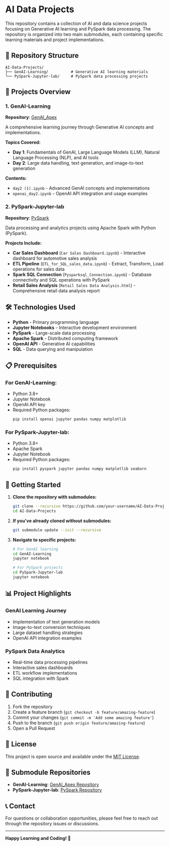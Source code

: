 # AI Data Projects

This repository contains a collection of AI and data science projects focusing on Generative AI learning and PySpark data processing. The repository is organized into two main submodules, each containing specific learning materials and project implementations.

## 📁 Repository Structure

```
AI-Data-Projects/
├── GenAI-Learning/          # Generative AI learning materials
└── PySpark-Jupyter-lab/     # PySpark data processing projects
```

## 🚀 Projects Overview

### 1. GenAI-Learning
**Repository**: [GenAI_Apex](https://github.com/damodara2006/GenAI_Apex.git)

A comprehensive learning journey through Generative AI concepts and implementations.

**Topics Covered:**
- **Day 1**: Fundamentals of GenAI, Large Language Models (LLM), Natural Language Processing (NLP), and AI tools
- **Day 2**: Large data handling, text generation, and image-to-text generation

**Contents:**
- `day2 (1).ipynb` - Advanced GenAI concepts and implementations
- `openai_day2.ipynb` - OpenAI API integration and usage examples

### 2. PySpark-Jupyter-lab
**Repository**: [PySpark](https://github.com/damodara2006/PySpark.git)

Data processing and analytics projects using Apache Spark with Python (PySpark).

**Projects Include:**
- **Car Sales Dashboard** (`Car Sales Dashboard.ipynb`) - Interactive dashboard for automotive sales analysis
- **ETL Pipeline** (`ETL_for_SQL_sales_data.ipynb`) - Extract, Transform, Load operations for sales data
- **Spark SQL Connection** (`Pysparksql_Connection.ipynb`) - Database connectivity and SQL operations with PySpark
- **Retail Sales Analysis** (`Retail Sales Data Analysis.html`) - Comprehensive retail data analysis report

## 🛠️ Technologies Used

- **Python** - Primary programming language
- **Jupyter Notebooks** - Interactive development environment
- **PySpark** - Large-scale data processing
- **Apache Spark** - Distributed computing framework
- **OpenAI API** - Generative AI capabilities
- **SQL** - Data querying and manipulation

## 📋 Prerequisites

### For GenAI-Learning:
- Python 3.8+
- Jupyter Notebook
- OpenAI API key
- Required Python packages:
  ```bash
  pip install openai jupyter pandas numpy matplotlib
  ```

### For PySpark-Jupyter-lab:
- Python 3.8+
- Apache Spark
- Jupyter Notebook
- Required Python packages:
  ```bash
  pip install pyspark jupyter pandas numpy matplotlib seaborn
  ```

## 🚀 Getting Started

1. **Clone the repository with submodules:**
   ```bash
   git clone --recursive https://github.com/your-username/AI-Data-Projects.git
   cd AI-Data-Projects
   ```

2. **If you've already cloned without submodules:**
   ```bash
   git submodule update --init --recursive
   ```

3. **Navigate to specific projects:**
   ```bash
   # For GenAI learning
   cd GenAI-Learning
   jupyter notebook
   
   # For PySpark projects
   cd PySpark-Jupyter-lab
   jupyter notebook
   ```

## 📊 Project Highlights

### GenAI Learning Journey
- Implementation of text generation models
- Image-to-text conversion techniques
- Large dataset handling strategies
- OpenAI API integration examples

### PySpark Data Analytics
- Real-time data processing pipelines
- Interactive sales dashboards
- ETL workflow implementations
- SQL integration with Spark

## 🤝 Contributing

1. Fork the repository
2. Create a feature branch (`git checkout -b feature/amazing-feature`)
3. Commit your changes (`git commit -m 'Add some amazing feature'`)
4. Push to the branch (`git push origin feature/amazing-feature`)
5. Open a Pull Request

## 📝 License

This project is open source and available under the [MIT License](LICENSE).

## 🔗 Submodule Repositories

- **GenAI-Learning**: [GenAI_Apex Repository](https://github.com/damodara2006/GenAI_Apex.git)
- **PySpark-Jupyter-lab**: [PySpark Repository](https://github.com/damodara2006/PySpark.git)

## 📞 Contact

For questions or collaboration opportunities, please feel free to reach out through the repository issues or discussions.

---

**Happy Learning and Coding! 🚀**
